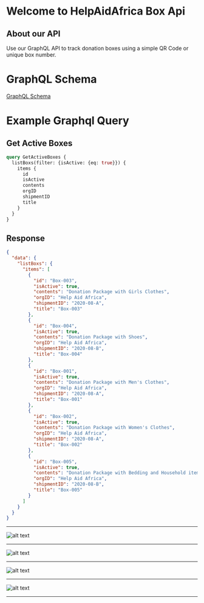# Welcome to HelpAidAfrica Box Api

## About our API
Use our GraphQL API to track donation boxes using a simple QR Code or unique box number.

# GraphQL Schema

[GraphQL Schema](https://github.com/helpaidafrica/helpaidafrica-api/blob/master/haa-api/amplify/backend/api/haaApi/schema.graphql)

# Example Graphql Query

## Get Active Boxes
```graphql
query GetActiveBoxes {
  listBoxs(filter: {isActive: {eq: true}}) {
    items {
      id
      isActive
      contents
      orgID
      shipmentID
      title
    }
  }
}
```

## Response
```json
{
  "data": {
    "listBoxs": {
      "items": [
        {
          "id": "Box-003",
          "isActive": true,
          "contents": "Donation Package with Girls Clothes",
          "orgID": "Help Aid Africa",
          "shipmentID": "2020-08-A",
          "title": "Box-003"
        },
        {
          "id": "Box-004",
          "isActive": true,
          "contents": "Donation Package with Shoes",
          "orgID": "Help Aid Africa",
          "shipmentID": "2020-08-B",
          "title": "Box-004"
        },
        {
          "id": "Box-001",
          "isActive": true,
          "contents": "Donation Package with Men's Clothes",
          "orgID": "Help Aid Africa",
          "shipmentID": "2020-08-A",
          "title": "Box-001"
        },
        {
          "id": "Box-002",
          "isActive": true,
          "contents": "Donation Package with Women's Clothes",
          "orgID": "Help Aid Africa",
          "shipmentID": "2020-08-A",
          "title": "Box-002"
        },
        {
          "id": "Box-005",
          "isActive": true,
          "contents": "Donation Package with Bedding and Household items",
          "orgID": "Help Aid Africa",
          "shipmentID": "2020-08-B",
          "title": "Box-005"
        }
      ]
    }
  }
}
```

---

![alt text](https://github.com/helpaidafrica/helpaidafrica-api/blob/master/public/assets/img/5%20Reasons%20for%20HAA%20box%20Api-small.png?raw=true "5 Reasons for help aid Africa Box API")

---
![alt text](https://github.com/helpaidafrica/helpaidafrica-api/blob/master/public/assets/img/HAA-DataModel-1.png?raw=true "HAA-DataModel-1")

---
![alt text](https://github.com/helpaidafrica/helpaidafrica-api/blob/master/public/assets/img/HAA-DataModel-2.png?raw=true "HAA-DataModel-2")

---
![alt text](https://github.com/helpaidafrica/helpaidafrica-api/blob/master/public/assets/img/HAA-DataModel-3.png?raw=true "HAA-DataModel-4")

---

